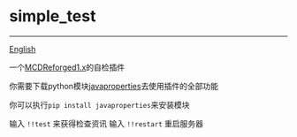 # simple_test
-----
[English](https://github.com/rickyhoho/simple_test/blob/master/README.md)

一个[MCDReforged1.x](https://github.com/Fallen-Breath/MCDReforged)的自检插件

你需要下载python模块[javaproperties](https://pypi.org/project/javaproperties/)去使用插件的全部功能

你可以执行`pip install javaproperties`来安装模块

输入 `!!test` 来获得检查资讯
输入 `!!restart` 重启服务器
